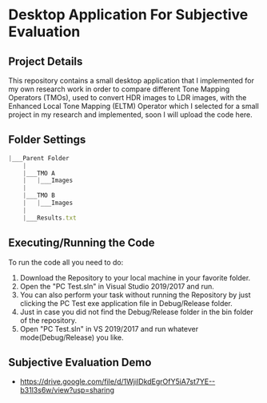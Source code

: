 # Desktop Application For Subjective Evaluation

## Project Details

This repository contains a small desktop application that I implemented for my own research work in order to compare different Tone Mapping Operators (TMOs), used to convert HDR images to LDR images, with the Enhanced Local Tone Mapping (ELTM) Operator which I selected for a small project in my research and implemented, soon I will upload the code here.

## Folder Settings

```javascript
|___Parent Folder
	|
	|___TMO A
	|	|___Images
	|
	|___TMO B
	|	|___Images
	|
	|___Results.txt
```

## Executing/Running the Code

To run the code all you need to do:

1. Download the Repository to your local machine in your favorite folder.
2. Open the "PC Test.sln" in Visual Studio 2019/2017 and run.
3. You can also perform your task without running the Repository by just clicking the PC Test exe application file in Debug/Release folder.
4. Just in case you did not find the Debug/Release folder in the bin folder of the repository.
5. Open "PC Test.sln" in VS 2019/2017 and run whatever mode(Debug/Release) you like.

## Subjective Evaluation Demo

- https://drive.google.com/file/d/1WjiIDkdEgrOfY5iA7st7YE--b31l3s6w/view?usp=sharing
